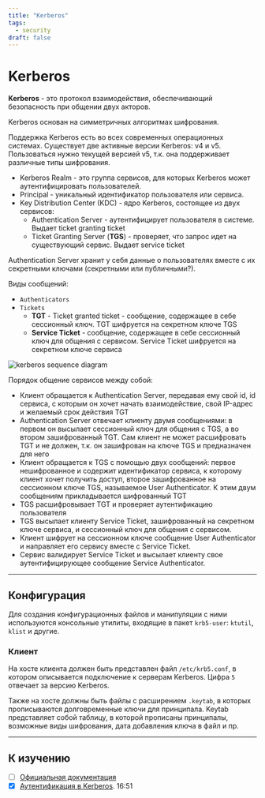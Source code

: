 ```yaml
---
title: "Kerberos"
tags:
  - security
draft: false
---
```


# Kerberos

__Kerberos__ - это протокол взаимодействия, обеспечивающий безопасность при общении двух акторов.

Kerberos основан на симметричных алгоритмах шифрования.

Поддержка Kerberos есть во всех современных операционных системах.
Существует две активные версии Kerberos: v4 и v5. Пользоваться нужно текущей версией v5, т.к. она поддерживает различные типы шифрования.

- Kerberos Realm - это группа сервисов, для которых Kerberos может аутентифицировать пользователей.
- Principal - уникальный идентификатор пользователя или сервиса.
- Key Distribution Center (KDC) - ядро Kerberos, состоящее из двух сервисов:
  - Authentication Server - аутентифицирует пользователя в системе. Выдает ticket granting ticket
  - Ticket Granting Server (__TGS__) - проверяет, что запрос идет на существующий сервис. Выдает service ticket

Authentication Server хранит у себя данные о пользователях вместе с их секретными ключами (секретными или публичными?).

Виды сообщений:
- `Authenticators`
- `Tickets`
  - __TGT__ - Ticket granted ticket - сообщение, содержащее в себе сессионный ключ. TGT шифруется на секретном ключе TGS
  - __Service Ticket__ - сообщение, содержащее в себе сессионный ключ для общения с сервисом. Service Ticket шифруется на секретном ключе сервиса

![kerberos sequence diagram](../../images/src/kerberos.uml)

Порядок общение сервисов между собой:
- Клиент обращается к Authentication Server, передавая ему свой id, id сервиса, с которым он хочет начать взаимодействие, свой IP-адрес и желаемый срок действия TGT
- Authentication Server отвечает клиенту двумя сообщениями: в первом он высылает сессионный ключ для общения с TGS, а во втором зашифрованный TGT. Сам клиент не может расшифровать TGT и не должен, т.к. он зашифрован на ключе TGS и предназначен для него
- Клиент обращается к TGS с помощью двух сообщений:
первое нешифрованное и содержит идентификатор сервиса, к которому клиент хочет получить доступ, второе зашифрованное на сессионном ключе TGS, называемое User Authenticator. К этим двум сообщениям прикладывается шифрованный TGT
- TGS расшифровывает TGT и проверяет аутентификацию пользователя
- TGS высылает клиенту Service Ticket, зашифрованный на секретном ключе сервиса, и сессионный ключ для общения с сервисом.
- Клиент шифрует на сессионном ключе cообщение User Authenticator и направляет его сервису вместе с Service Ticket.
- Сервис валидирует Service Ticket и высылает клиенту свое аутентифицирующее сообщение Service Authenticator.


---
## Конфигурация

Для создания конфигурационных файлов и манипуляции с ними используются консольные утилиты, входящие в пакет `krb5-user`: `ktutil`, `klist` и другие.

### Клиент
На хосте клиента должен быть представлен файл `/etc/krb5.conf`, в котором описывается подключение к серверам Kerberos.
Цифра `5` отвечает за версию Kerberos.

Также на хосте должны быть файлы с расширением `.keytab`, в которых прописываются долговременные ключи для принципала.
Keytab представляет собой таблицу, в которой прописаны принципалы, возможные виды шифрования, дата добавления ключа в файл и пр.


---
## К изучению
- [ ] [Официальная документация](https://web.mit.edu/kerberos/krb5-1.12/doc/index.html)
- [X] [Аутентификация в Kerberos](https://www.youtube.com/watch?v=5N242XcKAsM&ab_channel=DestinationCertification). 16:51